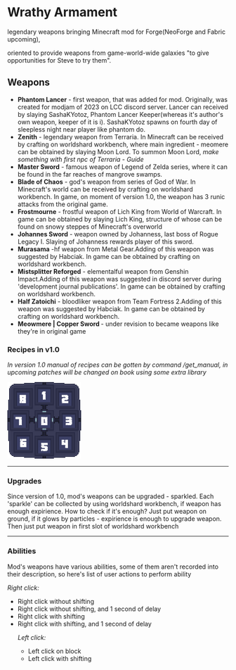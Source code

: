 <h1>Wrathy Armament</h1>

<p> legendary weapons bringing Minecraft mod for Forge(NeoForge and Fabric upcoming),

oriented to provide weapons from game-world-wide galaxies "to give opportunities for Steve to try them".</p>

  

<h2>Weapons</h2>

<ul>
<li>
<strong>Phantom Lancer</strong>  - first weapon, that was added for mod. Originally, was created for modjam of 2023 on LCC discord server.  Lancer can received by slaying SashaKYotoz, Phantom Lancer Keeper(whereas it's author's own weapon, keeper of it is i). SashaKYotoz spawns on fourth day of sleepless night near player like phantom do.
</li>
<li>
<strong>Zenith</strong> - legendary weapon from Terraria. In Minecraft can be received by crafting on worldshard workbench, where main ingredient - meomere can be obtained  by slaying Moon Lord.
To summon Moon Lord, <i>make something with first npc of Terraria - Guide</i>
</li>
<li>
<strong>Master Sword</strong> - famous weapon of Legend of Zelda series, where it can be found in the far reaches of mangrove swamps.
</li>
<li>
<strong>Blade of Chaos</strong>  - god's weapon from series of God of War. In Minecraft's world can be received by crafting on worldshard workbench. In game, on moment of version 1.0, the weapon has 3 runic attacks from the original game.
</li>
<li>
<strong>Frostmourne</strong>  - frostful weapon of Lich King from World of Warcraft. In game can be obtained by slaying Lich King, structure of whose can be found on snowy steppes of Minecraft's overworld
</li>
<li>
<strong>Johannes Sword</strong> - weapon owned by Johanness, last boss of Rogue Legacy I. Slaying of Johanness rewards player of this sword.
</li>
<li>
<strong>Murasama</strong> -hf weapon from Metal Gear.Adding of this weapon was suggested by Habciak. In game can be obtained by crafting on worldshard workbench.
</li>
<li>
<strong>Mistsplitter Reforged</strong> - elementalful weapon from Genshin Impact.Adding of this weapon was suggested in discord server during 'development journal publications'. In game can be obtained by crafting on worldshard workbench.
</li>
<li>
<strong>Half Zatoichi</strong> - bloodliker weapon from Team Fortress 2.Adding of this weapon was suggested by Habciak. In game can be obtained by crafting on worldshard workbench.
</li>
<li>
<strong>Meowmere | Copper Sword </strong> - under revision to became weapons like they're in original game
</li>
</ul>

<h3>Recipes in v1.0</h3>
    <p><i>In version 1.0 manual of recipes can be gotten by command /get_manual, in upcoming patches will be changed on book using some extra library</i></p>
    <img src="images/sashakyotoz_decorations/recipe_instructions.png">

<hr>
<h3>Upgrades</h3>
    <p>Since version of 1.0, mod's weapons can be upgraded - sparkled. Each 'sparkle' can be collected by using worldshard workbench, if weapon has enough expirience. How to check if it's enough? Just put weapon on ground, if it glows by particles - expirience is enough to upgrade weapon. Then just put weapon in first slot of worldshard workbench</p>
<hr>

<h3>Abilities</h3>
    <p>Mod's weapons have various abilities, some of them aren't recorded into their description, so here's list of user actions to perform ability</p>
    <p><i>Right click:</i></p>
    <ul>
    <li>
        Right click without shifting
    </li>
    <li>
        Right click without shifting, and 1 second of delay
    </li>
    <li>
        Right click with shifting
    </li>
    <li>
        Right click with shifting, and 1 second of delay
    </li>
    <p><i>Left click:</i></p>
    <ul>
    <li>
        Left click on block
    </li>
    <li>
        Left click with shifting
    </li>
    </ul>